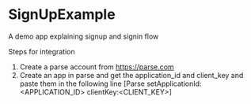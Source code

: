 SignUpExample
=============

A demo app explaining signup and signin flow

Steps for integration
1) Create a parse account from https://parse.com
2) Create an app in parse and get the application_id and client_key and paste them in the following line
   [Parse setApplicationId:<APPLICATION_ID> clientKey:<CLIENT_KEY>]
